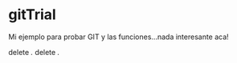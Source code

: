 gitTrial
========

Mi ejemplo para probar GIT y las funciones...nada interesante aca!

delete *.*
delete *.*